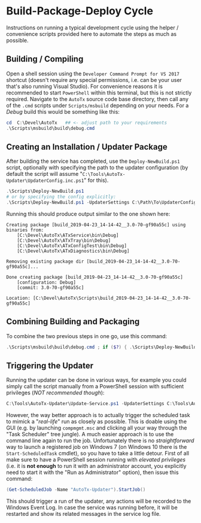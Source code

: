 # Build-Package-Deploy Cycle

Instructions on running a typical development cycle using the helper /
convenience scripts provided here to automate the steps as much as possible.

## Building / Compiling

Open a shell session using the `Developer Command Prompt for VS 2017` shortcut
(doesn't require any special permissions, i.e. can be your user that's also
running Visual Studio). For convenience reasons it is recommended to start
`PowerShell` within this terminal, but this is not strictly required. Navigate
to the `AutoTx` source code base directory, then call any of the `.cmd` scripts
under `Scripts/msbuild` depending on your needs. For a *Debug* build this would
be something like this:

```PowerShell
cd  C:\Devel\AutoTx   ## <- adjust path to your requirements
.\Scripts\msbuild\build\debug.cmd
```

## Creating an Installation / Updater Package

After building the service has completed, use the `Deploy-NewBuild.ps1` script,
optionally with specifying the path to the updater configuration (by default
the script will assume "`C:\Tools\AutoTx-Updater\UpdaterConfig.inc.ps1`" for
this).

```PowerShell
.\Scripts\Deploy-NewBuild.ps1
# or by specifying the config explicitly:
.\Scripts\Deploy-NewBuild.ps1 -UpdaterSettings C:\Path\To\UpdaterConfig.inc.ps1
```

Running this should produce output similar to the one shown here:

```
Creating package [build_2019-04-23_14-14-42__3.0-70-gf90a55c] using binaries from:
    [C:\Devel\AutoTx\ATxService\bin\Debug]
    [C:\Devel\AutoTx\ATxTray\bin\Debug]
    [C:\Devel\AutoTx\ATxConfigTest\bin\Debug]
    [C:\Devel\AutoTx\ATxDiagnostics\bin\Debug]

Removing existing package dir [build_2019-04-23_14-14-42__3.0-70-gf90a55c]...

Done creating package [build_2019-04-23_14-14-42__3.0-70-gf90a55c]
    [configuration: Debug]
    [commit: 3.0-70-gf90a55c]

Location: [C:\Devel\AutoTx\Scripts\build_2019-04-23_14-14-42__3.0-70-gf90a55c]
```

## Combining Building and Packaging

To combine the two previous steps in one go, use this command:

```PowerShell
.\Scripts\msbuild\build\debug.cmd ; if ($?) { .\Scripts\Deploy-NewBuild.ps1 ; }
```

## Triggering the Updater

Running the updater can be done in various ways, for example you could simply
call the script manually from a PowerShell session with sufficient privileges
(*NOT recommended though*):

```PowerShell
C:\Tools\AutoTx-Updater\Update-Service.ps1 -UpdaterSettings C:\Tools\AutoTx-Updater\UpdaterConfig.inc.ps1
```

However, the way better approach is to actually trigger the scheduled task to
mimick a "*real-life*" run as closely as possible. This is doable using the
GUI (e.g. by launching `compmgmt.msc` and clicking all your way through the
"Task Scheduler" tree jungle). A much easier approach is to use the command line
again to run the job. Unfortunately there is no *straightforward* way to launch
a registered job on Windows 7 (on Windows 10 there is the `Start-ScheduledTask`
cmdlet), so you have to take a little detour. First of all make sure to have a
PowerShell session running with *elevated privileges* (i.e. it is **not enough**
to run it with an administrator account, you explicitly need to start it with
the "Run as Administrator" option), then issue this command:

```PowerShell
(Get-ScheduledJob -Name "AutoTx-Updater").StartJob()
```

This should trigger a run of the updater, any actions will be recorded to the
Windows Event Log. In case the service was running before, it will be restarted
and show its related messages in the service log file.